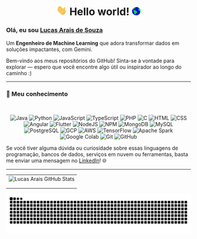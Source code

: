 <h1 align="center">
  <img src="https://github.com/LucasArais/LucasArais/blob/main/Assets/Hi.gif" width="29px">
  <strong>Hello world!</strong>
  <img src="https://github.com/LucasArais/LucasArais/blob/main/Assets/Earth.gif" width="24px">
</h1>


### Olá, eu sou [Lucas Arais de Souza](https://www.linkedin.com/in/lucas-arais/)
Um **Engenheiro de Machine Learning** que adora transformar dados em soluções impactantes, com Gemini.

Bem-vindo aos meus repositórios do GitHub! Sinta-se à vontade para explorar — espero que você encontre algo útil ou inspirador ao longo do caminho :)

---
### 🧠 Meu conhecimento
<br> 
<p align="center">
  <img src="https://img.icons8.com/?size=100&id=13679&format=png&color=000000" width="40" alt="Java" title="Java"/>
  <img src="https://cdn-icons-png.flaticon.com/512/5968/5968350.png" width="40" alt="Python" title="Python"/>
  <img src="https://img.icons8.com/?size=100&id=108784&format=png&color=000000" width="40" alt="JavaScript" title="JavaScript"/>
  <img src="https://img.icons8.com/?size=100&id=uJM6fQYqDaZK&format=png&color=000000" width="40" alt="TypeScript" title="TypeScript"/>
  <img src="https://cdn-icons-png.flaticon.com/512/919/919830.png" width="40" alt="PHP" title="PHP"/>
  <img src="https://img.icons8.com/?size=100&id=lOqoeP2Zy02f&format=png&color=000000" width="40" alt="C" title="C"/>
  <img src="https://img.icons8.com/?size=100&id=20909&format=png&color=000000" width="40" alt="HTML" title="HTML"/>
  <img src="https://img.icons8.com/?size=100&id=21278&format=png&color=000000" width="40" alt="CSS" title="CSS"/>
  <img src="https://img.icons8.com/?size=100&id=71257&format=png&color=000000" width="40" alt="Angular" title="Angular"/>
  <img src="https://img.icons8.com/?size=100&id=pCvIfmctRaY8&format=png&color=000000" width="40" alt="Flutter" title="Flutter"/>
  <img src="https://img.icons8.com/?size=100&id=54087&format=png&color=000000" width="40" alt="NodeJS" title="NodeJS"/>
  <img src="https://img.icons8.com/?size=100&id=24895&format=png&color=000000" width="40" alt="NPM" title="NPM"/>
  <img src="https://img.icons8.com/?size=100&id=74402&format=png&color=000000" width="40" alt="MongoDB" title="MongoDB"/>
  <img src="https://img.icons8.com/?size=100&id=UFXRpPFebwa2&format=png&color=000000" width="40" alt="MySQL" title="MySQL"/>
  <img src="https://img.icons8.com/?size=100&id=38561&format=png&color=000000" width="40" alt="PostgreSQL" title="PostgreSQL"/>
  <img src="https://img.icons8.com/?size=100&id=WHRLQdbEXQ16&format=png&color=000000" width="40" alt="GCP" title="Google Cloud Platform"/>
  <img src="https://img.icons8.com/?size=100&id=33039&format=png&color=000000" width="40" alt="AWS" title="Amazon Web Services"/>
  <img src="https://img.icons8.com/?size=100&id=n3QRpDA7KZ7P&format=png&color=000000" width="40" alt="TensorFlow" title="TensorFlow"/>
  <img src="https://img.icons8.com/?size=100&id=0cRqPqlItA0E&format=png&color=000000" width="40" alt="Apache Spark" title="Apache Spark"/>
  <img src="https://img.icons8.com/?size=100&id=lOqoeP2Zy02f&format=png&color=000000" width="40" alt="Google Colab" title="Google Colab"/>
  <img src="https://img.icons8.com/?size=100&id=20906&format=png&color=000000" width="40" alt="Git" title="Git"/>
  <img src="https://img.icons8.com/?size=100&id=467&format=png&color=000000" width="40" alt="GitHub" title="GitHub"/>
</p>

Se você tiver alguma dúvida ou curiosidade sobre essas linguagens de programação, bancos de dados, serviços em nuvem ou ferramentas, basta me enviar uma mensagem no [LinkedIn](https://www.linkedin.com/in/lucasarais/)! 🌐

---
<div align="center">
<table>
  <tr>
    <td>
      <img src="https://github-readme-stats.vercel.app/api?username=LucasArais&show_icons=true&theme=radical" alt="Lucas Arais GitHub Stats"/>
      <p>
<!-- 🎯 O projeto que estou trabalhando atualmente é:  REPO_ATUAL nome-do-repo-aqui FIM_REPO_ATUAL -->
  </tr>
</table>
</div>



<picture align="center">
  <source media="(prefers-color-scheme: dark)" srcset="https://raw.githubusercontent.com/LucasArais/LucasArais/output/github-contribution-grid-snake-dark.svg">
  <source media="(prefers-color-scheme: light)" srcset="https://raw.githubusercontent.com/LucasArais/LucasArais/output/github-contribution-grid-snake-dark.svg">
  <img align="center" alt="github contribution grid snake animation" src="https://raw.githubusercontent.com/LucasArais/LucasArais/output/github-contribution-grid-snake.svg">
</picture>
